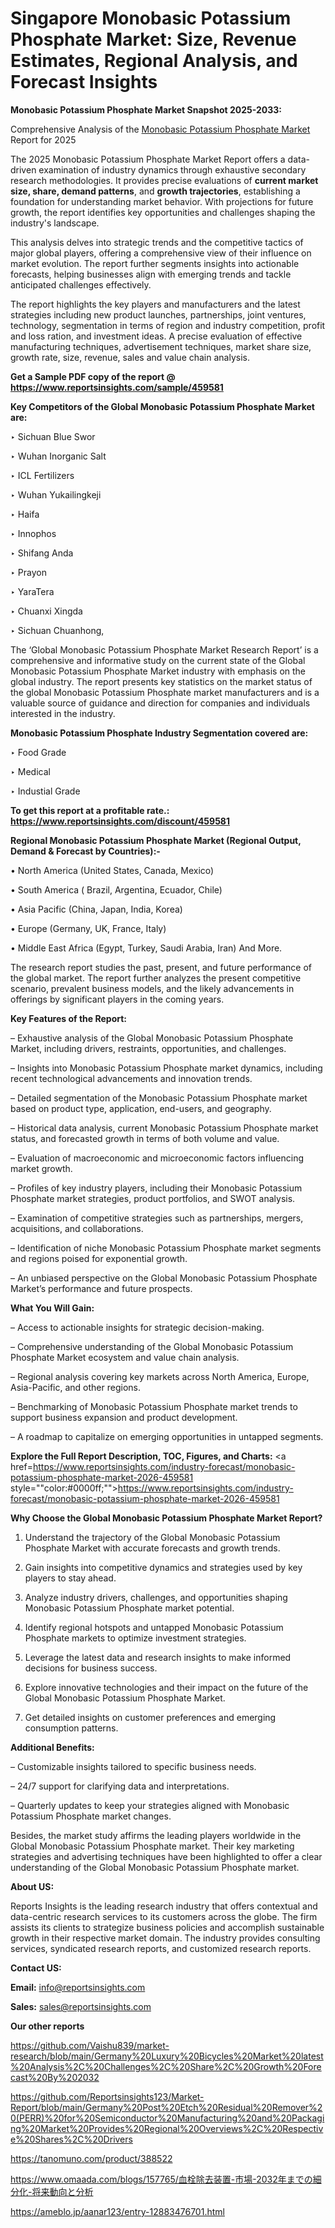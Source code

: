 # Singapore Monobasic Potassium Phosphate Market: Size, Revenue Estimates, Regional Analysis, and Forecast Insights

<strong>Monobasic Potassium Phosphate Market Snapshot 2025-2033:</strong>

Comprehensive Analysis of the <a href=https://www.reportsinsights.com/sample/459581>Monobasic Potassium Phosphate Market</a> Report for 2025

The 2025 Monobasic Potassium Phosphate Market Report offers a data-driven examination of industry dynamics through exhaustive secondary research methodologies. It provides precise evaluations of <strong>current market size, share, demand patterns</strong>, and <strong>growth trajectories</strong>, establishing a foundation for understanding market behavior. With projections for future growth, the report identifies key opportunities and challenges shaping the industry's landscape.

This analysis delves into strategic trends and the competitive tactics of major global players, offering a comprehensive view of their influence on market evolution. The report further segments insights into actionable forecasts, helping businesses align with emerging trends and tackle anticipated challenges effectively.

The report highlights the key players and manufacturers and the latest strategies including new product launches, partnerships, joint ventures, technology, segmentation in terms of region and industry competition, profit and loss ration, and investment ideas. A precise evaluation of effective manufacturing techniques, advertisement techniques, market share size, growth rate, size, revenue, sales and value chain analysis.

<strong>Get a Sample PDF copy of the report @ <a href=https://www.reportsinsights.com/sample/459581 style=color:#0000ff;>https://www.reportsinsights.com/sample/459581</a></strong>

<strong>Key Competitors of the Global Monobasic Potassium Phosphate Market are:</strong>

‣ Sichuan Blue Swor

‣ Wuhan Inorganic Salt

‣ ICL Fertilizers

‣ Wuhan Yukailingkeji

‣ Haifa

‣ Innophos

‣ Shifang Anda

‣ Prayon

‣ YaraTera

‣ Chuanxi Xingda

‣ Sichuan Chuanhong,

The ‘Global Monobasic Potassium Phosphate Market Research Report’ is a comprehensive and informative study on the current state of the Global Monobasic Potassium Phosphate Market industry with emphasis on the global industry. The report presents key statistics on the market status of the global Monobasic Potassium Phosphate market manufacturers and is a valuable source of guidance and direction for companies and individuals interested in the industry.

<strong>Monobasic Potassium Phosphate Industry Segmentation covered are:</strong>

‣ Food Grade

‣ Medical

‣ Industial Grade

<strong>To get this report at a profitable rate.: <a href=https://www.reportsinsights.com/discount/459581 style=color:#0000ff;>https://www.reportsinsights.com/discount/459581</a></strong>

<strong>Regional Monobasic Potassium Phosphate Market (Regional Output, Demand &amp; Forecast by Countries):-</strong>

• North America (United States, Canada, Mexico)

• South America ( Brazil, Argentina, Ecuador, Chile)

• Asia Pacific (China, Japan, India, Korea)

• Europe (Germany, UK, France, Italy)

• Middle East Africa (Egypt, Turkey, Saudi Arabia, Iran) And More.

The research report studies the past, present, and future performance of the global market. The report further analyzes the present competitive scenario, prevalent business models, and the likely advancements in offerings by significant players in the coming years.

<strong>Key Features of the Report:</strong>

– Exhaustive analysis of the Global Monobasic Potassium Phosphate Market, including drivers, restraints, opportunities, and challenges.

– Insights into Monobasic Potassium Phosphate market dynamics, including recent technological advancements and innovation trends.

– Detailed segmentation of the Monobasic Potassium Phosphate market based on product type, application, end-users, and geography.

– Historical data analysis, current Monobasic Potassium Phosphate market status, and forecasted growth in terms of both volume and value.

– Evaluation of macroeconomic and microeconomic factors influencing market growth.

– Profiles of key industry players, including their Monobasic Potassium Phosphate market strategies, product portfolios, and SWOT analysis.

– Examination of competitive strategies such as partnerships, mergers, acquisitions, and collaborations.

– Identification of niche Monobasic Potassium Phosphate market segments and regions poised for exponential growth.

– An unbiased perspective on the Global Monobasic Potassium Phosphate Market’s performance and future prospects.

<strong>What You Will Gain:</strong>

– Access to actionable insights for strategic decision-making.

– Comprehensive understanding of the Global Monobasic Potassium Phosphate Market ecosystem and value chain analysis.

– Regional analysis covering key markets across North America, Europe, Asia-Pacific, and other regions.

– Benchmarking of Monobasic Potassium Phosphate market trends to support business expansion and product development.

– A roadmap to capitalize on emerging opportunities in untapped segments.

<strong>Explore the Full Report Description, TOC, Figures, and Charts:</strong>
<a href=https://www.reportsinsights.com/industry-forecast/monobasic-potassium-phosphate-market-2026-459581 style=""color:#0000ff;"">https://www.reportsinsights.com/industry-forecast/monobasic-potassium-phosphate-market-2026-459581</a>

<strong>Why Choose the Global Monobasic Potassium Phosphate Market Report?</strong>

1. Understand the trajectory of the Global Monobasic Potassium Phosphate Market with accurate forecasts and growth trends.

2. Gain insights into competitive dynamics and strategies used by key players to stay ahead.

3. Analyze industry drivers, challenges, and opportunities shaping Monobasic Potassium Phosphate market potential.

4. Identify regional hotspots and untapped Monobasic Potassium Phosphate markets to optimize investment strategies.

5. Leverage the latest data and research insights to make informed decisions for business success.

6. Explore innovative technologies and their impact on the future of the Global Monobasic Potassium Phosphate Market.

7. Get detailed insights on customer preferences and emerging consumption patterns.

<strong>Additional Benefits:</strong>

– Customizable insights tailored to specific business needs.

– 24/7 support for clarifying data and interpretations.

– Quarterly updates to keep your strategies aligned with Monobasic Potassium Phosphate market changes.

Besides, the market study affirms the leading players worldwide in the Global Monobasic Potassium Phosphate market. Their key marketing strategies and advertising techniques have been highlighted to offer a clear understanding of the Global Monobasic Potassium Phosphate market.

<strong><strong>About US</strong>:</strong>

Reports Insights is the leading research industry that offers contextual and data-centric research services to its customers across the globe. The firm assists its clients to strategize business policies and accomplish sustainable growth in their respective market domain. The industry provides consulting services, syndicated research reports, and customized research reports.

<strong>Contact US:</strong>

<p class=><b>Email:</b> <a href=mailto:info@reportsinsights.com>info@reportsinsights.com</a></p>
<p class=><b>Sales:</b> <a href=mailto:sales@reportsinsights.com>sales@reportsinsights.com</a></p>

<strong>Our other reports</strong>

<a href=https://github.com/Vaishu839/market-research/blob/main/Germany%20Luxury%20Bicycles%20Market%20latest%20Analysis%2C%20Challenges%2C%20Share%2C%20Growth%20Forecast%20By%202032>https://github.com/Vaishu839/market-research/blob/main/Germany%20Luxury%20Bicycles%20Market%20latest%20Analysis%2C%20Challenges%2C%20Share%2C%20Growth%20Forecast%20By%202032</a>

<a href=https://github.com/Reportsinsights123/Market-Report/blob/main/Germany%20Post%20Etch%20Residual%20Remover%20(PERR)%20for%20Semiconductor%20Manufacturing%20and%20Packaging%20Market%20Provides%20Regional%20Overviews%2C%20Respective%20Shares%2C%20Drivers>https://github.com/Reportsinsights123/Market-Report/blob/main/Germany%20Post%20Etch%20Residual%20Remover%20(PERR)%20for%20Semiconductor%20Manufacturing%20and%20Packaging%20Market%20Provides%20Regional%20Overviews%2C%20Respective%20Shares%2C%20Drivers</a>

<a href=https://tanomuno.com/product/388522>https://tanomuno.com/product/388522</a>

<a href=https://www.omaada.com/blogs/157765/血栓除去装置-市場-2032年までの細分化-将来動向と分析>https://www.omaada.com/blogs/157765/血栓除去装置-市場-2032年までの細分化-将来動向と分析</a>

<a href=https://ameblo.jp/aanar123/entry-12883476701.html>https://ameblo.jp/aanar123/entry-12883476701.html</a>
